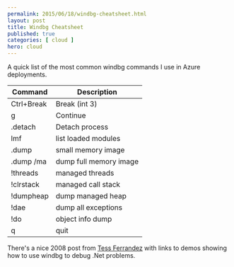 ```yaml
---
permalink: 2015/06/18/windbg-cheatsheet.html
layout: post
title: Windbg Cheatsheet
published: true 
categories: [ cloud ]
hero: cloud
---
```


A quick list of the most common windbg commands I use in Azure deployments.

| Command    | Description|
|------------|------------|
| Ctrl+Break | Break (int 3)  |
| g          | Continue       |
| .detach    | Detach process |
| lmf        | list loaded modules |
| .dump <path> | small memory image |
| .dump /ma <path> | dump full memory image |
| !threads   | managed threads |
| !clrstack  | managed call stack |
| !dumpheap  | dump managed heap |
| !dae       | dump all exceptions |
| !do <addr> | object info dump |
| q			 | quit           |

There's a nice 2008 post from [Tess Ferrandez](http://blogs.msdn.com/b/tess/archive/2008/02/04/net-debugging-demos-information-and-setup-instructions.aspx) 
with links to demos showing how to use windbg to debug .Net problems.